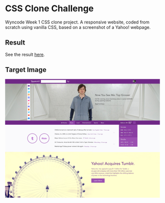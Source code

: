 # CSS Clone Challenge
Wyncode Week 1 CSS clone project. A responsive website, coded from scratch using vanilla CSS, based on a screenshot of a Yahoo! webpage.

## Result
See the result [here](https://mr-bean.netlify.app).

## Target Image
![Yahoo! page screenshot](/yahoo_eisenberg.jpg)



